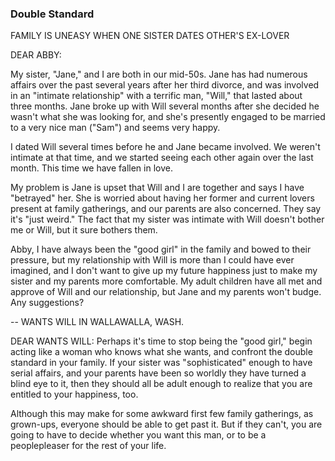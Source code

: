 ### Double Standard

FAMILY IS UNEASY WHEN ONE SISTER DATES OTHER'S EX-LOVER

DEAR ABBY:

My sister, "Jane," and I are both in our mid-50s. Jane has had numerous affairs over the past several years after her third divorce, and was involved in an "intimate relationship" with a terrific man, "Will," that lasted about three months. Jane broke up with Will several months after she decided he wasn't what she was looking for, and she's presently engaged to be married to a very nice man ("Sam") and seems very happy.

I dated Will several times before he and Jane became involved. We weren't intimate at that time, and we started seeing each other again over the last month. This time we have fallen in love.

My problem is Jane is upset that Will and I are together and says I have "betrayed" her. She is worried about having her former and current lovers present at family gatherings, and our parents are also concerned. They say it's "just weird." The fact that my sister was intimate with Will doesn't bother me or Will, but it sure bothers them.

Abby, I have always been the "good girl" in the family and bowed to their pressure, but my relationship with Will is more than I could have ever imagined, and I don't want to give up my future happiness just to make my sister and my parents more comfortable. My adult children have all met and approve of Will and our relationship, but Jane and my parents won't budge. Any suggestions?

-- WANTS WILL IN WALLAWALLA, WASH.

DEAR WANTS WILL: Perhaps it's time to stop being the "good girl," begin acting like a woman who knows what she wants, and confront the double standard in your family. If your sister was "sophisticated" enough to have serial affairs, and your parents have been so worldly they have turned a blind eye to it, then they should all be adult enough to realize that you are entitled to your happiness, too.

Although this may make for some awkward first few family gatherings, as grown-ups, everyone should be able to get past it. But if they can't, you are going to have to decide whether you want this man, or to be a peoplepleaser for the rest of your life.

